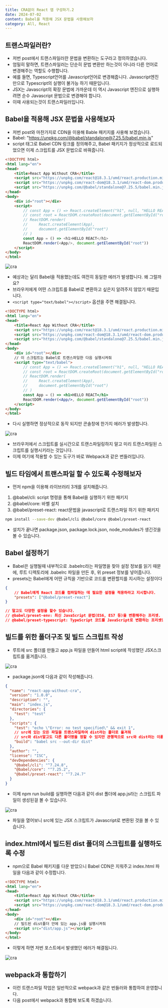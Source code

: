 ```yaml
---
title: CRA없이 React 앱 구성하기.2
date: 2024-07-02
content: Babel을 적용해 JSX 문법을 사용해보자
category: All, React
---
```


## 트랜스파일러란?
- 저번 post에서 트랜스파일러란 문법을 변환하는 도구라고 정의하였습니다.
- 엄밀히 말하면, 트랜스파일러는 단순히 문법 변환만 하는것이 아니라 다른 언어로 변경해주는 역할도 수행합니다.
- 예를 들면, Typescript언어를 Javascript언어로 변경해줍니다. Javascript엔진 만으로 Typescript의 실행이 불가능 하기 때문입니다.
- JSX는 Javascript의 확장 문법에 가까운데 이 역시 Javascript 엔진으로 실행하려면 순수 Javascript 문법으로 변경해야 합니다.
- 이때 사용되는것이 트랜스파일러입니다.

## Babel을 적용해 JSX 문법을 사용해보자
- 저번 post와 마찬가지로 CDN을 이용해 Bable 패키지를 사용해 보겠습니다.
- Babel: "https://unpkg.com/@babel/standalone@7.25.5/babel.min.js"
- script 태그로 Babel CDN 링크를 정의해주고, Babel 패키지가 정상적으로 로드되었으면 이제 스크립트를 JSX 문법으로 바꿔줍니다.

```html
<!DOCTYPE html>
<html lang="en">
<head>
    <title>React App Without CRA</title>
    <script src="https://unpkg.com/react@18.3.1/umd/react.production.min.js"></script>
    <script src="https://unpkg.com/react-dom@18.3.1/umd/react-dom.production.min.js"></script>
    <script src="https://unpkg.com/@babel/standalone@7.25.5/babel.min.js"></script>
</head>
<body>
    <div id="root"></div>
    <script>
        // const App = () => React.createElement("h1", null, "HELLO REACT")
        // const root = ReactDOM.createRoot(document.getElementById("root"))
        // ReactDOM.render(
        //     React.createElement(App),
        //     document.getElementById("root")
        // )
        const App = () => <h1>HELLO REACT</h1>
        ReactDOM.render(<App/>, document.getElementById("root"))
    </script>
</body>
</html>
```

![cra](/CRA6.png)

- 예상과는 달리 Babel을 적용했는데도 여전히 동일한 에러가 발생합니다. 왜 그럴까요?
- 브라우저에게 어떤 스크립트를 Babel로 변환하고 싶은지 알려주지 않았기 때문입니다.
- `<script type="text/babel"></script>` 옵션을 주면 해결됩니다.

```html
<!DOCTYPE html>
<html lang="en">
<head>
    <title>React App Without CRA</title>
    <script src="https://unpkg.com/react@18.3.1/umd/react.production.min.js"></script>
    <script src="https://unpkg.com/react-dom@18.3.1/umd/react-dom.production.min.js"></script>
    <script src="https://unpkg.com/@babel/standalone@7.25.5/babel.min.js"></script>
</head>
<body>
    <div id="root"></div>
    // 이 스크립트는 Babel로 트랜스파일한 다음 실행시켜줘
    <script type="text/babel">
        // const App = () => React.createElement("h1", null, "HELLO REACT")
        // const root = ReactDOM.createRoot(document.getElementById("root"))
        // ReactDOM.render(
        //     React.createElement(App),
        //     document.getElementById("root")
        // )
        const App = () => <h1>HELLO REACT</h1>
        ReactDOM.render(<App/>, document.getElementById("root"))
    </script>
</body>
</html> 
```

- 다시 실행하면 정상적으로 동작 되지만 콘솔창에 한가지 에러가 발생합니다.

![cra](/CRA7.png)

- 브라우저에서 스크립트를 실시간으로 트랜스파일링하지 말고 미리 트랜스파일된 스크립트를 실행시키라는 것입니다.
- 이제 여기에 적용할 수 있는 도구가 바로 Webpack과 같은 번들러입니다.

## 빌드 타임에서 트랜스파일 할 수 있도록 수정해보자
- 먼저 npm을 이용해 라이브러리 3개를 설치해줍니다.
1. @babel/cli: script 명령을 통해 Babel을 실행하기 위한 패키지
2. @babel/core: 바벨 설치
3. @babel/preset-react: react문법을 javascript로 트랜스파일 하기 위한 패키지

```bash
npm install --save-dev @babel/cli @babel/core @babel/preset-react 
```

- 설치가 끝나면 package.json, package.lock.json, node_modules가 생긴것을 볼 수 있습니다.

## Babel 설정하기
- Babel은 실행될때 내부적으로 .babelrc라는 파일명을 찾아 설정 정보를 읽기 때문에, 루트 디렉토리에 .babelrc 파일을 만든 후, 위 preset 정보를 넣어줍니다.
- presets는 Babel에게 어떤 규칙을 기반으로 코드를 변환할지를 지시하는 설정이다
```json
{
    // Babel에게 React 코드를 컴파일하는 데 필요한 설정을 적용하라고 지시합니다.
    "presets": ["@babel/preset-react"]
}

// 말고도 다양한 설정을 할수 있습니다.
// @babel/preset-env: 최신 JavaScript 문법(ES6, ES7 등)을 변환해주는 프리셋. 환경에 맞게 필요한 변환만 적용하는 기능도 있습니다.
// @babel/preset-typescript: TypeScript 코드를 JavaScript로 변환하는 프리셋입니다.
```

## 빌드를 위한 폴더구조 및 빌드 스크립트 작성
- 루트에 src 폴더를 만들고 app.js 파일을 만들어 html script에 작성했던 JSX스크립트를 옮겨줍니다.

![cra](/CRA8.png)

- package.json에 다음과 같이 작성해줍니다.

```json
{
  "name": "react-app-without-cra",
  "version": "1.0.0",
  "description": "",
  "main": "index.js",
  "directories": {
    "test": "test"
  },
  "scripts": {
    "test": "echo \"Error: no test specified\" && exit 1",
    // src에 있는 모든 파일을 트랜스파일하여 dist라는 폴더로 옮겨줘
    // src와 dist말고도 다른 폴더명을 정할 수 있지만 관행적으로 src와 dist라는 이름을 사용합니다.
    "build": "babel src --out-dir dist"
  },
  "author": "",
  "license": "ISC",
  "devDependencies": {
    "@babel/cli": "^7.24.8",
    "@babel/core": "^7.25.2",
    "@babel/preset-react": "^7.24.7"
  }
}
```

- 이제 npm run build를 실행하면 다음과 같이 dist 폴더에 app.js라는 스크립트 파일이 생성된걸 볼 수 있습니다.

![cra](/CRA9.png)

- 파일을 열어보니 src에 있는 JSX 스크립트가 Javascript로 변환된 것을 볼 수 있습니다.

## index.html에서 빌드된 dist 폴더의 스크립트를 실행하도록 수정
- npm으로 Babel 패키지를 다운 받았으니 Babel CDN은 지워주고 index.html 파일을 다음과 같이 수정합니다.

```html
<!DOCTYPE html>
<html lang="en">
<head>
    <title>React App Without CRA</title>
    <script src="https://unpkg.com/react@18.3.1/umd/react.production.min.js"></script>
    <script src="https://unpkg.com/react-dom@18.3.1/umd/react-dom.production.min.js"></script>
</head>
<body>
    <div id="root"></div>
    // 빌드된 dist폴더 안에 있는 app.js를 실행시켜줘
    <script src="dist/app.js"></script>
</body>
</html>
```
- 이렇게 하면 저번 포스트에서 발생했던 에러가 해결됩니다.

![cra](/CRA10.png)

## webpack과 통합하기
- 이런 트랜스파일 작업은 일반적으로 webpack과 같은 번들러와 통합하여 운영합니다.
- 다음 post에서 webpack과 통합해 보도록 하겠습니다.